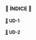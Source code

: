 ### :round_pushpin: **ÍNDICE** :round_pushpin:

#### [:pushpin:](UD-1) **UD-1**
#### [:pushpin:](UD-2) **UD-2**

